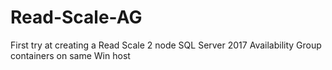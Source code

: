 # Read-Scale-AG
First try at creating a Read Scale 2 node SQL Server 2017 Availability Group containers on same Win host 
